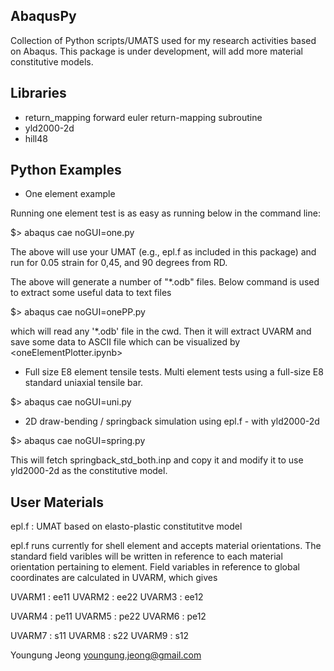 AbaqusPy
--------
Collection of Python scripts/UMATS used for my research activities based on Abaqus.
This package is under development, will add more material constitutive models.


Libraries
---------
* return_mapping
  forward euler return-mapping subroutine
* yld2000-2d
* hill48


Python Examples
---------------
* One element example

 Running one element test is as easy as running below in the command line:

$> abaqus cae noGUI=one.py


The above will use your UMAT (e.g., epl.f as included in this package) and run for
0.05 strain for 0,45, and 90 degrees from RD.

The above will generate a number of "*.odb" files.
Below command is used to extract some useful data to text files

$> abaqus cae noGUI=onePP.py

which will read any '*.odb' file in the cwd. Then it will extract UVARM and save some data to
ASCII file which can be visualized by <oneElementPlotter.ipynb>


* Full size E8 element tensile tests.
 Multi element tests using a full-size E8 standard uniaxial tensile bar.

 $> abaqus cae noGUI=uni.py

* 2D draw-bending / springback simulation using epl.f - with yld2000-2d

 $> abaqus cae noGUI=spring.py

 This will fetch springback_std_both.inp and copy it and modify it to use
 yld2000-2d as the constitutive model.


User Materials
--------------
epl.f : UMAT based on elasto-plastic constitutitve model

epl.f runs currently for shell element and accepts material orientations.
The standard field varibles will be written in reference to each
material orientation pertaining to element. Field variables in reference to
global coordinates are calculated in UVARM, which gives

UVARM1 : ee11
UVARM2 : ee22
UVARM3 : ee12

UVARM4 : pe11
UVARM5 : pe22
UVARM6 : pe12

UVARM7 : s11
UVARM8 : s22
UVARM9 : s12

Youngung Jeong
youngung.jeong@gmail.com

